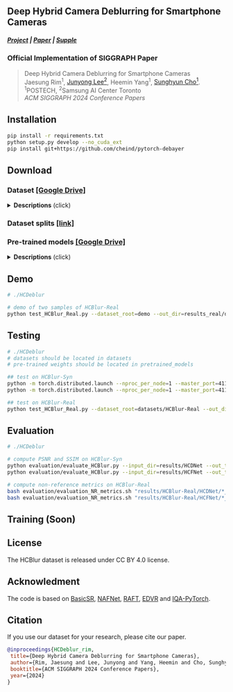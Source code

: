 ## Deep Hybrid Camera Deblurring for Smartphone Cameras
##### [Project](https://cg.postech.ac.kr/research/hcdeblur/) | [Paper](https://cg.postech.ac.kr/research/hcdeblur/assets/pdf/HCDeblur.pdf) | [Supple](https://cg.postech.ac.kr/research/hcdeblur/assets/HCDeblur_supple.zip)

### Official Implementation of SIGGRAPH Paper 

> Deep Hybrid Camera Deblurring for Smartphone Cameras<br>
> Jaesung Rim<sup>1</sup>, [Junyong Lee<sup>2</sup>](https://junyonglee.me/), Heemin Yang<sup>1</sup>, [Sunghyun Cho<sup>1</sup>](https://www.scho.pe.kr/). <br>
> <sup>1</sup>POSTECH, <sup>2</sup>Samsung AI Center Toronto<br>
> *ACM SIGGRAPH 2024 Conference Papers*<br>

## Installation 

```bash
pip install -r requirements.txt
python setup.py develop --no_cuda_ext
pip install git+https://github.com/cheind/pytorch-debayer
```
## Download

### Dataset [[Google Drive]](https://drive.google.com/drive/folders/1Lk3Gh8_mnpbVuxRz6g0wsVsJ26sP8lXx?usp=sharing) 

<details>
<summary><strong>Descriptions</strong> (click) </summary>

- HCBlur-Syn
  - HCBlur_Syn_train : 5,795 samples for training.
    - We synthesize noise and saturation pixels during training process. 
    - Please refer to [RSBlurPipeline_for_W](https://github.com/rimchang/HCDeblur/blob/6a7bd2fb093a97a5a2f9e2b2c816bc4c28508ea5/basicsr/models/HCFNet_with_RSBlur_model.py#L79) and [RSBlurPipeline_for_UW](https://github.com/rimchang/HCDeblur/blob/6a7bd2fb093a97a5a2f9e2b2c816bc4c28508ea5/basicsr/models/HCFNet_with_RSBlur_model.py#L262)
  - HCBlur_Syn_val : 880 samples for validation.
  - HCBlur_Syn_test : 1,731 samples for evaluation.
- HCBlur-Real
  - 471 pairs of real-world blurred W and U

#### The HCBlur-Syn dataset

```bash
# HCBlur_Syn_test.zip
HCBlur_Syn_test
├── longW # long-exposure wide images
│   ├── 0908/20230908_10_32_05/000001
│   │   ├── longW/blur # folder of a blurred image
│   │   ├── longW/gt # folder of a gt sharp image
│   ...
├── shortUW # short-exposure ultra-wide images
│   ├── 0908/20230908_10_32_05/000001
│   │   ├── UWseqs/000001 # ultra-wide sequnece corresponding to longW/0908/20230908_10_32_05/000001
│   ...
├── shortUW_depth # estimated depth from the FOV alignment step.
│   ├── 0908/20230908_10_32_05_depth.txt # estimated depth values
│   ...
├── shortUW_flows # estimated optical flows from ultra-wide images.
│   ├── 0908/20230908_10_32_05/000001
│   │   ├── UWflows/000001 # estimate optical flows
│   ...
...
```

#### The HCBlur-Real dataset
```bash
# HCBlur_Real.zip
HCBlur_Real
├── longW # long-exposure wide images
│   ├── 1780013444228916_1780013544228916.png 
│   ...
├── shortUW 
│   ├── 1780013444228916_1780013544228916 # ultra-wide sequnece corresponding to 1780013444228916_1780013544228916.png
│   │   ├── 1780013434097457_1780013442430791.jpg 
│   ...
...
```
</details>

### Dataset splits [[link]](./datalist/)

### Pre-trained models [[Google Drive]](https://drive.google.com/drive/folders/1G8ND0oPQ1sA2XQ1sXTR_Esp2ehJy9HGJ?usp=sharing)
<details>
<summary><strong>Descriptions</strong> (click) </summary>

- HC-DNet.pth: Weight of HC-DNet trained on HCBlur.
- HC-FNet.pth: Weight of HC-FNet trained on HCBlur.
- raft-sintel: Weight of RAFT.
- raft-small: Weight of RAFT_small.
</details>

## Demo
```bash
# ./HCDeblur

# demo of two samples of HCBlur-Real
python test_HCBlur_Real.py --dataset_root=demo --out_dir=results_real/demo
```

## Testing

```bash
# ./HCDeblur
# datasets should be located in datasets
# pre-trained weights should be located in pretrained_models

## test on HCBlur-Syn
python -m torch.distributed.launch --nproc_per_node=1 --master_port=4114 basicsr/test.py -opt options/test/HCDNet-test.yml --launcher pytorch
python -m torch.distributed.launch --nproc_per_node=1 --master_port=4115 basicsr/test.py -opt options/test/HCFNet-test.yml --launcher pytorch

## test on HCBlur-Real
python test_HCBlur_Real.py --dataset_root=datasets/HCBlur-Real --out_dir=results/HCBlur-Real
```

## Evaluation

```bash
# ./HCDeblur

# compute PSNR and SSIM on HCBlur-Syn
python evaluation/evaluate_HCBlur.py --input_dir=results/HCDNet --out_txt=HCDNet.txt
python evaluation/evaluate_HCBlur.py --input_dir=results/HCFNet --out_txt=HCFNet.txt

# compute non-reference metrics on HCBlur-Real
bash evaluation/evaluation_NR_metrics.sh "results/HCBlur-Real/HCDNet/*_HCDNet.png" HCDNet
bash evaluation/evaluation_NR_metrics.sh "results/HCBlur-Real/HCFNet/*_HCFNet.png" HCFNet
```

## Training (Soon)

## License

The HCBlur dataset is released under CC BY 4.0 license.

## Acknowledment

The code is based on [BasicSR](https://github.com/XPixelGroup/BasicSR), [NAFNet](https://github.com/megvii-research/NAFNet), [RAFT](https://github.com/princeton-vl/RAFT), [EDVR](https://github.com/xinntao/EDVR) and [IQA-PyTorch](https://github.com/chaofengc/IQA-PyTorch).

## Citation

If you use our dataset for your research, please cite our paper.

```bibtex
@inproceedings{HCDeblur_rim,
 title={Deep Hybrid Camera Deblurring for Smartphone Cameras},
 author={Rim, Jaesung and Lee, Junyong and Yang, Heemin and Cho, Sunghyun},
 booktitle={ACM SIGGRAPH 2024 Conference Papers},
 year={2024}
}